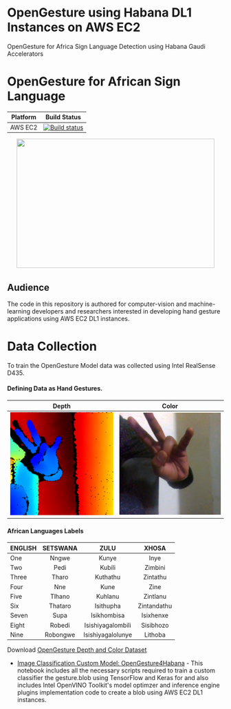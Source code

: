 # OpenGesture using Habana DL1 Instances on AWS EC2
OpenGesture for Africa Sign Language Detection using Habana Gaudi Accelerators
# OpenGesture for African Sign Language 
Platform | Build Status |
-------- | ------------ |
AWS EC2 | [![Build status](https://ci.appveyor.com/api/projects/status/swutsp1bjcc56q64/branch/master?svg=true)](https://github.com/AfricaMachineIntelligence/opengesture)

<p align="center">
  <img width="460" height="300" src="https://github.com/TebogoNakampe/XRDrive-Sim/blob/master/Code/hand.gif">
</p>

## Audience

The code in this repository is authored for computer-vision and machine-learning developers and researchers interested in developing hand gesture applications using AWS EC2 DL1 instances.

# Data Collection

To train the OpenGesture Model data was collected using Intel RealSense D435.

#### Defining Data as Hand Gestures.
Depth                 |  Color
:-------------------------:|:-------------------------:
![](https://github.com/AfricaMachineIntelligence/OpenGesture/blob/main/Assets/11_Depth_adobespark%20(1).png)  |  ![](https://github.com/AfricaMachineIntelligence/OpenGesture/blob/main/Assets/11a_Color_adobespark_adobespark.png)

#### African Languages Labels

| ENGLISH      | SETSWANA       | ZULU               | XHOSA         |
| :---         |     :---:      |      :---:         |     :---:     |
| One          | Nngwe          | Kunye              | Inye          |
| Two          | Pedi           | Kubili             | Zimbini       |
| Three        | Tharo          | Kuthathu           | Zintathu      |
| Four         | Nne            | Kune               | Zine          |
| Five         | Tlhano         | Kuhlanu            | Zintlanu      |
| Six          | Thataro        | Isithupha          | Zintandathu   |
| Seven        | Supa           | Isikhombisa        | Isixhenxe     |
| Eight        | Robedi         | Isishiyagalombili  | Sisibhozo     |
| Nine         | Robongwe       | Isishiyagalolunye  | Lithoba       |


Download [OpenGesture Depth and Color Dataset](https://github.com/AfricaMachineIntelligence/opengesture3d-data)<br>

* [Image Classification Custom Model: OpenGesture4Habana](PlanetGesture-AWS-Habana.ipynb) - This notebook includes all the necessary scripts required to train a custom classifier the gesture.blob using TensorFlow and Keras for and also includes Intel OpenVINO Toolkit's model optimzer and inference engine plugins implementation code to create a blob using AWS EC2 DL1 instances.


